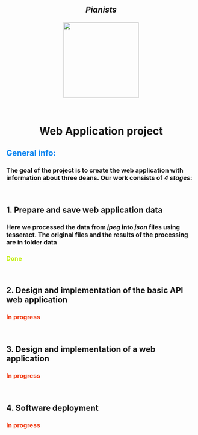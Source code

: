 

<h2> <p align="center">
<b><i>Pianists</i></b>
</p> </h2>
<p align="center">
  <img height="200" src="https://www.meme-arsenal.com/memes/049af42ac1f0e3186d1b6427d31e290f.jpg">
</p>
<br>
<h1> <p align="center">
<b> Web Application project</b>
</p> </h1>
<h2> <p style="color:#1589F0">General info:</p>
</h2>
<h3>
The goal of the project is to create the web application with information about three deans. Our work consists of <b><i>4 stages</i></b>: </h3> <br>
<h2>
<b> 1. Prepare and save web application data</b>
</h2>
<h3>
Here we processed the data from <i>jpeg</i> into <i>json</i> files using tesseract. The original files and the results of the processing are in folder <b> data</b></h3>
<h3> <p style="color:#c5f015">Done</p>
</h3>
<br>
<h2>
<b> 2. Design and implementation of the basic API web application</b>
</h2>
<h3> <p style="color:#f03c15">In progress</p>
</h3>
<br>
<h2>
<b> 3. Design and implementation of a web application</b>
</h2>
<h3> <p style="color:#f03c15">In progress</p>
</h3>
<br>
<h2>
<b> 4. Software deployment</b>
</h3>
<h3> <p style="color:#f03c15">In progress</p>
</h3>